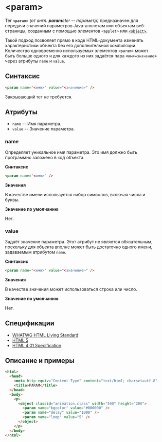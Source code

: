 # &lt;param&gt;

Тег **`<param>`** _(от англ. **param**eter -- параметр)_ предназначен для передачи значений параметров Java-апплетам или объектам веб-страницы, созданным с помощью элементов `<applet>` или [`<object>`](/html/object/).

Такой подход позволяет прямо в коде HTML-документа изменять характеристики объекта без его дополнительной компиляции. Количество одновременно используемых элементов `<param>` может быть больше одного и для каждого из них задаётся пара «`имя=значение`» через атрибуты `name` и `value`.

## Синтаксис

```html
<param name="<имя>" value="<значение>" />
```

Закрывающий тег не требуется.

## Атрибуты

- `name` -- Имя параметра.
- `value` -- Значение параметра.

### name

Определяет уникальное имя параметра. Это имя должно быть программно заложено в код объекта.

**Синтаксис**

```html
<param name="<имя>" />
```

**Значения**

В качестве имени используется набор символов, включая числа и буквы.

**Значение по умолчанию**

Нет.

### value

Задаёт значение параметра. Этот атрибут не является обязательным, поскольку для объекта вполне может быть достаточно одного имени, задаваемым атрибутом `name`.

**Синтаксис**

```html
<param name="<имя>" value="<значение>" />
```

**Значения**

В качестве значения может использоваться строка или число.

**Значение по умолчанию**

Нет.

## Спецификации

- [WHATWG HTML Living Standard](https://html.spec.whatwg.org/multipage/embedded-content.html#the-param-element)
- [HTML 5](http://www.w3.org/TR/html5/embedded-content-0.html#the-param-element)
- [HTML 4.01 Specification](http://www.w3.org/TR/html401/struct/objects.html#h-13.3.2)

## Описание и примеры

```html
<html>
  <head>
    <meta http-equiv="Content-Type" content="text/html; charset=utf-8" />
    <title>PARAM</title>
  </head>
  <body>
    <p>
      <object classid="animation.class" width="500" height="200">
        <param name="bgcolor" value="#000000" />
        <param name="delay" value="1000" />
        <param name="loop" value="5" />
      </object>
    </p>
  </body>
</html>
```
